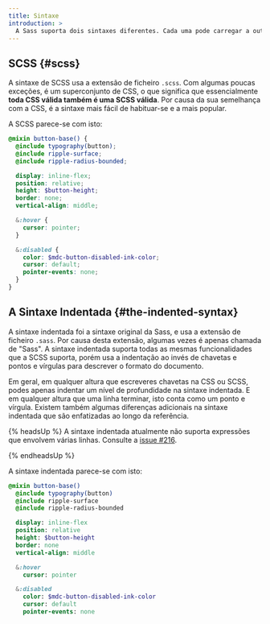 ```yaml
---
title: Sintaxe
introduction: >
  A Sass suporta dois sintaxes diferentes. Cada uma pode carregar a outra, está contigo e com a tua equipa a decisão de qual escolher.
---
```


## SCSS {#scss}

A sintaxe de SCSS usa a extensão de ficheiro `.scss`. Com algumas poucas exceções, é um superconjunto de CSS, o que significa que essencialmente **toda CSS válida também é uma SCSS válida**. Por causa da sua semelhança com a CSS, é a sintaxe mais fácil de habituar-se e a mais popular.

A SCSS parece-se com isto:

```scss
@mixin button-base() {
  @include typography(button);
  @include ripple-surface;
  @include ripple-radius-bounded;

  display: inline-flex;
  position: relative;
  height: $button-height;
  border: none;
  vertical-align: middle;

  &:hover {
    cursor: pointer;
  }

  &:disabled {
    color: $mdc-button-disabled-ink-color;
    cursor: default;
    pointer-events: none;
  }
}
```

## A Sintaxe Indentada {#the-indented-syntax}

A sintaxe indentada foi a sintaxe original da Sass, e usa a extensão de ficheiro `.sass`. Por causa desta extensão, algumas vezes é apenas chamada de "Sass".
A sintaxe indentada suporta todas as mesmas funcionalidades que a SCSS suporta, porém usa a indentação ao invés de chavetas e pontos e vírgulas para descrever o formato do documento.

Em geral, em qualquer altura que escreveres chavetas na CSS ou SCSS, podes apenas indentar um nível de profundidade na sintaxe indentada. E em qualquer altura que uma linha terminar, isto conta como um ponto e vírgula. Existem também algumas diferenças adicionais na sintaxe indentada que são enfatizadas ao longo da referência.

{% headsUp %}
  A sintaxe indentada atualmente não suporta expressões que envolvem várias linhas. Consulte a [issue #216].

  [issue #216]: https://github.com/sass/sass/issues/216
{% endheadsUp %}

A sintaxe indentada parece-se com isto:

```sass
@mixin button-base()
  @include typography(button)
  @include ripple-surface
  @include ripple-radius-bounded

  display: inline-flex
  position: relative
  height: $button-height
  border: none
  vertical-align: middle

  &:hover
    cursor: pointer

  &:disabled
    color: $mdc-button-disabled-ink-color
    cursor: default
    pointer-events: none
```
